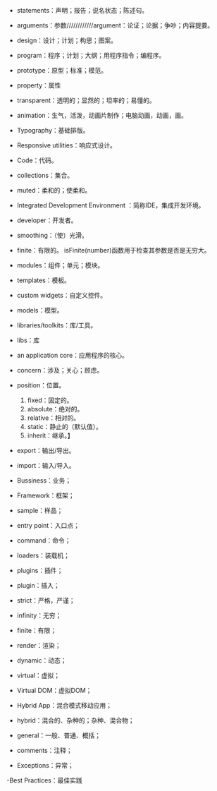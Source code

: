 - statements：声明；报告；说名状态；陈述句。

- arguments：参数////////////argument：论证；论据；争吵；内容提要。

- design：设计；计划；构思；图案。

- program：程序；计划；大纲；用程序指令；编程序。

- prototype：原型；标准；模范。
- property：属性

- transparent：透明的；显然的；坦率的；易懂的。

- animation：生气，活泼，动画片制作；电脑动画，动画，画。

- Typography：基础排版。

- Responsive utilities：响应式设计。

- Code：代码。

- collections：集合。

- muted：柔和的；使柔和。

- Integrated Development Environment ：简称IDE，集成开发环境。

- developer：开发者。

- smoothing：（使）光滑。

- finite：有限的。 isFinite(number)函数用于检查其参数是否是无穷大。

- modules：组件；单元；模块。

- templates：模板。

- custom widgets：自定义控件。

- models：模型。

- libraries/toolkits：库/工具。
- libs：库

- an application core：应用程序的核心。

- concern：涉及；关心；顾虑。

- position：位置。
    1. fixed：固定的。
    2. absolute：绝对的。
    3. relative：相对的。
    4. static：静止的（默认值）。
    5. inherit：继承。】

- export：输出/导出。

- import：输入/导入。

- Bussiness：业务；

- Framework：框架；

- sample：样品；

- entry point：入口点；

- command：命令；

- loaders：装载机；

- plugins：插件；

- plugin：插入；

- strict：严格，严谨；

- infinity：无穷；
- finite：有限；

- render：渲染；

- dynamic：动态；

- virtual：虚拟；
- Virtual DOM：虚拟DOM；

- Hybrid App：混合模式移动应用；
- hybrid：混合的、杂种的；杂种、混合物；

- general：一般、普通、概括；

- comments：注释；

- Exceptions：异常；

-Best Practices：最佳实践
